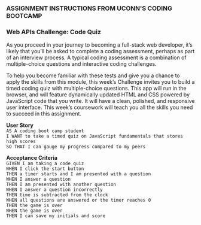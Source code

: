 ### ASSIGNMENT INSTRUCTIONS FROM UCONN'S CODING BOOTCAMP

### Web APIs Challenge: Code Quiz
As you proceed in your journey to becoming a full-stack web developer, it’s likely that you’ll be asked to complete a coding assessment, perhaps as part of an interview process. A typical coding assessment is a combination of multiple-choice questions and interactive coding challenges.

To help you become familiar with these tests and give you a chance to apply the skills from this module, this week’s Challenge invites you to build a timed coding quiz with multiple-choice questions. This app will run in the browser, and will feature dynamically updated HTML and CSS powered by JavaScript code that you write. It will have a clean, polished, and responsive user interface. This week’s coursework will teach you all the skills you need to succeed in this assignment.

**User Story**<br>
`AS A coding boot camp student`<br>
`I WANT to take a timed quiz on JavaScript fundamentals that stores high scores`<br>
`SO THAT I can gauge my progress compared to my peers`<br>

**Acceptance Criteria**<br>
`GIVEN I am taking a code quiz`<br>
`WHEN I click the start button`<br>
`THEN a timer starts and I am presented with a question`<br>
`WHEN I answer a question`<br>
`THEN I am presented with another question`<br>
`WHEN I answer a question incorrectly`<br>
`THEN time is subtracted from the clock`<br>
`WHEN all questions are answered or the timer reaches 0`<br>
`THEN the game is over`<br>
`WHEN the game is over`<br>
`THEN I can save my initials and score`<br>

